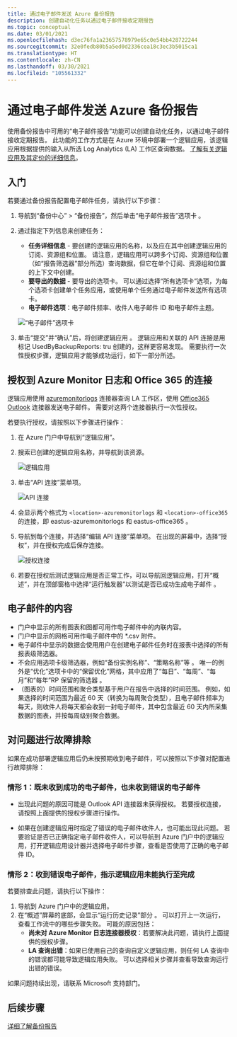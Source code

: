 ```yaml
---
title: 通过电子邮件发送 Azure 备份报告
description: 创建自动化任务以通过电子邮件接收定期报告
ms.topic: conceptual
ms.date: 03/01/2021
ms.openlocfilehash: d3ec76fa1a23657578979e65c0e54bb428722244
ms.sourcegitcommit: 32e0fedb80b5a5ed0d2336cea18c3ec3b5015ca1
ms.translationtype: HT
ms.contentlocale: zh-CN
ms.lasthandoff: 03/30/2021
ms.locfileid: "105561332"
---
```

# <a name="email-azure-backup-reports"></a>通过电子邮件发送 Azure 备份报告

使用备份报告中可用的“电子邮件报告”功能可以创建自动化任务，以通过电子邮件接收定期报告。 此功能的工作方式是在 Azure 环境中部署一个逻辑应用，该逻辑应用根据提供的输入从所选 Log Analytics (LA) 工作区查询数据。 [了解有关逻辑应用及其定价的详细信息](https://azure.microsoft.com/pricing/details/logic-apps/)。

## <a name="getting-started"></a>入门

若要通过备份报告配置电子邮件任务，请执行以下步骤：

1.  导航到“备份中心” > “备份报告”，然后单击“电子邮件报告”选项卡  。
2.  通过指定下列信息来创建任务：
    * **任务详细信息** - 要创建的逻辑应用的名称，以及应在其中创建逻辑应用的订阅、资源组和位置。 请注意，逻辑应用可以跨多个订阅、资源组和位置（如“报告筛选器”部分所选）查询数据，但它在单个订阅、资源组和位置的上下文中创建。
    * **要导出的数据** - 要导出的选项卡。 可以通过选择“所有选项卡”选项，为每个选项卡创建单个任务应用，或使用单个任务通过电子邮件发送所有选项卡。
    * **电子邮件选项**：电子邮件频率、收件人电子邮件 ID 和电子邮件主题。

    ![“电子邮件”选项卡](./media/backup-azure-configure-backup-reports/email-tab.png)

3.  单击“提交”并“确认”后，将创建逻辑应用 。 逻辑应用和关联的 API 连接是用标记 UsedByBackupReports: tru 创建的，这样更容易发现。 需要执行一次性授权步骤，逻辑应用才能够成功运行，如下一部分所述。

## <a name="authorize-connections-to-azure-monitor-logs-and-office-365"></a>授权到 Azure Monitor 日志和 Office 365 的连接

逻辑应用使用 [azuremonitorlogs](/connectors/azuremonitorlogs/) 连接器查询 LA 工作区，使用 [Office365 Outlook](/connectors/office365connector/) 连接器发送电子邮件。 需要对这两个连接器执行一次性授权。 
 
若要执行授权，请按照以下步骤进行操作：

1.  在 Azure 门户中导航到“逻辑应用”。
2.  搜索已创建的逻辑应用名称，并导航到该资源。

    ![逻辑应用](./media/backup-azure-configure-backup-reports/logic-apps.png)

3.  单击“API 连接”菜单项。

    ![API 连接](./media/backup-azure-configure-backup-reports/api-connections.png)

4.  会显示两个格式为 `<location>-azuremonitorlogs` 和 `<location>-office365` 的连接，即 eastus-azuremonitorlogs 和 eastus-office365 。
5.  导航到每个连接，并选择“编辑 API 连接”菜单项。 在出现的屏幕中，选择“授权”，并在授权完成后保存连接。

    ![授权连接](./media/backup-azure-configure-backup-reports/authorize-connections.png)

6.  若要在授权后测试逻辑应用是否正常工作，可以导航回逻辑应用，打开“概述”，并在顶部窗格中选择“运行触发器”以测试是否已成功生成电子邮件 。

## <a name="contents-of-the-email"></a>电子邮件的内容

* 门户中显示的所有图表和图都可用作电子邮件中的内联内容。
* 门户中显示的网格可用作电子邮件中的 *.csv 附件。
* 电子邮件中显示的数据会使用用户在创建电子邮件任务时在报表中选择的所有报表级筛选器。
* 不会应用选项卡级筛选器，例如“备份实例名称”、“策略名称”等 。 唯一的例外是“优化”选项卡中的“保留优化”网格，其中应用了“每日”、“每周”、“每月”和“每年”RP 保留的筛选器     。
* （图表的）时间范围和聚合类型基于用户在报告中选择的时间范围。 例如，如果选择的时间范围为最近 60 天（转换为每周聚合类型），且电子邮件频率为每天，则收件人将每天都会收到一封电子邮件，其中包含最近 60 天内所采集数据的图表，并按每周级别聚合数据。

## <a name="troubleshooting-issues"></a>对问题进行故障排除

如果在成功部署逻辑应用后仍未按预期收到电子邮件，可以按照以下步骤对配置进行故障排除：

### <a name="scenario-1-receiving-neither-a-successful-email-nor-an-error-email"></a>情形 1：既未收到成功的电子邮件，也未收到错误的电子邮件

* 出现此问题的原因可能是 Outlook API 连接器未获得授权。 若要授权连接，请按照上面提供的授权步骤进行操作。

* 如果在创建逻辑应用时指定了错误的电子邮件收件人，也可能出现此问题。 若要验证是否已正确指定电子邮件收件人，可以导航到 Azure 门户中的逻辑应用，打开逻辑应用设计器并选择电子邮件步骤，查看是否使用了正确的电子邮件 ID。

### <a name="scenario-2-receiving-an-error-email-that-says-that-the-logic-app-failed-to-execute-to-completion"></a>情形 2：收到错误电子邮件，指示逻辑应用未能执行至完成

若要排查此问题，请执行以下操作：
1.  导航到 Azure 门户中的逻辑应用。
2.  在“概述”屏幕的底部，会显示“运行历史记录”部分 。 可以打开上一次运行，查看工作流中的哪些步骤失败。 可能的原因包括：
    * **尚未对 Azure Monitor 日志连接器授权**：若要解决此问题，请执行上面提供的授权步骤。
    * **LA 查询出错**：如果已使用自己的查询自定义逻辑应用，则任何 LA 查询中的错误都可能导致逻辑应用失败。 可以选择相关步骤并查看导致查询运行出错的错误。

如果问题持续出现，请联系 Microsoft 支持部门。

## <a name="next-steps"></a>后续步骤
[详细了解备份报告](./configure-reports.md)